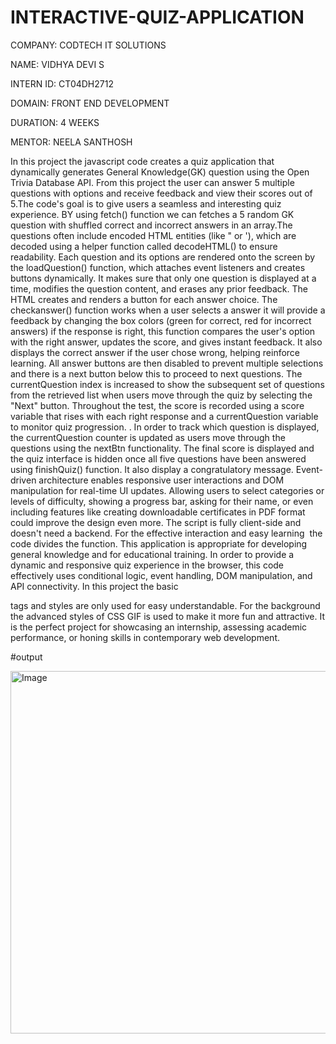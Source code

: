 # INTERACTIVE-QUIZ-APPLICATION

COMPANY: CODTECH IT SOLUTIONS

NAME: VIDHYA DEVI S

INTERN ID: CT04DH2712

DOMAIN: FRONT END DEVELOPMENT

DURATION: 4 WEEKS

MENTOR: NEELA SANTHOSH

In this project the javascript code creates a quiz application that dynamically generates General Knowledge(GK) question using the Open Trivia Database API. From this project the user can answer 5 multiple questions with options and receive feedback and view their scores out of 5.The code's goal is to give users a seamless and interesting quiz experience. BY using fetch() function we can fetches a 5 random GK question with shuffled correct and incorrect answers in an array.The questions often include encoded HTML entities (like &quot; or &#039;), which are decoded using a helper function called decodeHTML() to ensure readability. Each question and its options are rendered onto the screen by the loadQuestion() function, which attaches event listeners and creates buttons dynamically. It makes sure that only one question is displayed at a time, modifies the question content, and erases any prior feedback. The HTML creates and renders a button for each answer choice. The checkanswer() function works when a user selects a answer it will provide a feedback by changing the box colors (green for correct, red for incorrect answers) if the response is right, this function compares the user's option with the right answer, updates the score, and gives instant feedback. It also displays the correct answer if the user chose wrong, helping reinforce learning. All answer buttons are then disabled to prevent multiple selections and there is a next button below this to proceed to next questions. The currentQuestion index is increased to show the subsequent set of questions from the retrieved list when users move through the quiz by selecting the "Next" button. Throughout the test, the score is recorded using a score variable that rises with each right response and a currentQuestion variable to monitor quiz progression. . In order to track which question is displayed, the currentQuestion counter is updated as users move through the questions using the nextBtn functionality. The final score is displayed and the quiz interface is hidden once all five questions have been answered using finishQuiz() function. It also display a  congratulatory message. Event-driven architecture enables responsive user interactions and DOM manipulation for real-time UI updates. Allowing users to select categories or levels of difficulty, showing a progress bar, asking for their name, or even including features like creating downloadable certificates in PDF format could improve the design even more. The script is fully client-side and doesn't need a backend. For the effective interaction and easy learning  the code divides the function. This application is appropriate for developing general knowledge and for educational training.  In order to provide a dynamic and responsive quiz experience in the browser, this code effectively uses conditional logic, event handling, DOM manipulation, and API connectivity. In this project the basic <div> tags and styles are only used for easy understandable. For the background the advanced styles of CSS GIF is used to make it more fun and attractive. It is the perfect project for showcasing an internship, assessing academic performance, or honing skills in contemporary web development.

#output

<img width="1275" height="580" alt="Image" src="https://github.com/user-attachments/assets/948b139c-4c55-4774-8726-8dc2a49f5eeb" />
